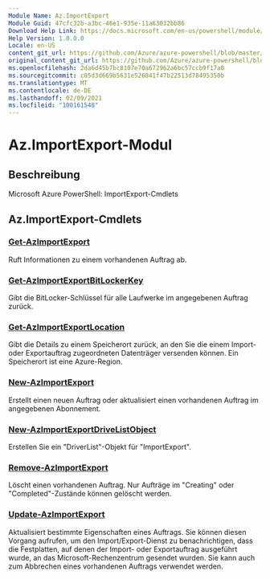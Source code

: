 ```yaml
---
Module Name: Az.ImportExport
Module Guid: 47cfc32b-a3bc-46e1-935e-11a63032bb86
Download Help Link: https://docs.microsoft.com/en-us/powershell/module/az.importexport
Help Version: 1.0.0.0
Locale: en-US
content_git_url: https://github.com/Azure/azure-powershell/blob/master/src/ImportExport/help/Az.ImportExport.md
original_content_git_url: https://github.com/Azure/azure-powershell/blob/master/src/ImportExport/help/Az.ImportExport.md
ms.openlocfilehash: 2da6d45b7bc8107e70a672962a6bc57ccb9f17a0
ms.sourcegitcommit: c05d3d669b5631e526841f47b22513d78495350b
ms.translationtype: MT
ms.contentlocale: de-DE
ms.lasthandoff: 02/09/2021
ms.locfileid: "100161548"
---
```

# Az.ImportExport-Modul
## Beschreibung
Microsoft Azure PowerShell: ImportExport-Cmdlets

## Az.ImportExport-Cmdlets
### [Get-AzImportExport](Get-AzImportExport.md)
Ruft Informationen zu einem vorhandenen Auftrag ab.

### [Get-AzImportExportBitLockerKey](Get-AzImportExportBitLockerKey.md)
Gibt die BitLocker-Schlüssel für alle Laufwerke im angegebenen Auftrag zurück.

### [Get-AzImportExportLocation](Get-AzImportExportLocation.md)
Gibt die Details zu einem Speicherort zurück, an den Sie die einem Import- oder Exportauftrag zugeordneten Datenträger versenden können.
Ein Speicherort ist eine Azure-Region.

### [New-AzImportExport](New-AzImportExport.md)
Erstellt einen neuen Auftrag oder aktualisiert einen vorhandenen Auftrag im angegebenen Abonnement.

### [New-AzImportExportDriveListObject](New-AzImportExportDriveListObject.md)
Erstellen Sie ein "DriverList"-Objekt für "ImportExport".

### [Remove-AzImportExport](Remove-AzImportExport.md)
Löscht einen vorhandenen Auftrag.
Nur Aufträge im "Creating" oder "Completed"-Zustände können gelöscht werden.

### [Update-AzImportExport](Update-AzImportExport.md)
Aktualisiert bestimmte Eigenschaften eines Auftrags.
Sie können diesen Vorgang aufrufen, um den Import/Export-Dienst zu benachrichtigen, dass die Festplatten, auf denen der Import- oder Exportauftrag ausgeführt wurde, an das Microsoft-Rechenzentrum gesendet wurden.
Sie kann auch zum Abbrechen eines vorhandenen Auftrags verwendet werden.

